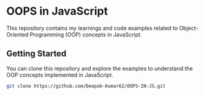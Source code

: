 # OOPS in JavaScript

This repository contains my learnings and code examples related to Object-Oriented Programming (OOP) concepts in JavaScript.

## Getting Started

You can clone this repository and explore the examples to understand the OOP concepts implemented in JavaScript.

```bash
git clone https://github.com/Deepak-Kumar62/OOPS-IN-JS.git
